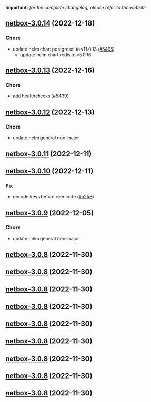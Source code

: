 **Important:**
*for the complete changelog, please refer to the website*




## [netbox-3.0.14](https://github.com/truecharts/charts/compare/netbox-3.0.13...netbox-3.0.14) (2022-12-18)

### Chore

- update helm chart postgresql to v11.0.13 ([#5495](https://github.com/truecharts/charts/issues/5495))
  - update helm chart redis to v5.0.16
  
  


## [netbox-3.0.13](https://github.com/truecharts/charts/compare/netbox-3.0.12...netbox-3.0.13) (2022-12-16)

### Chore

- add healthchecks ([#5439](https://github.com/truecharts/charts/issues/5439))
  
  


## [netbox-3.0.12](https://github.com/truecharts/charts/compare/netbox-3.0.11...netbox-3.0.12) (2022-12-13)

### Chore

- update helm general non-major
  
  


## [netbox-3.0.11](https://github.com/truecharts/charts/compare/netbox-3.0.10...netbox-3.0.11) (2022-12-11)




## [netbox-3.0.10](https://github.com/truecharts/charts/compare/netbox-3.0.9...netbox-3.0.10) (2022-12-11)

### Fix

- decode keys before reencode ([#5258](https://github.com/truecharts/charts/issues/5258))
  
  


## [netbox-3.0.9](https://github.com/truecharts/charts/compare/netbox-3.0.8...netbox-3.0.9) (2022-12-05)

### Chore

- update helm general non-major
  
  


## [netbox-3.0.8](https://github.com/truecharts/charts/compare/netbox-3.0.6...netbox-3.0.8) (2022-11-30)




## [netbox-3.0.8](https://github.com/truecharts/charts/compare/netbox-3.0.6...netbox-3.0.8) (2022-11-30)




## [netbox-3.0.8](https://github.com/truecharts/charts/compare/netbox-3.0.6...netbox-3.0.8) (2022-11-30)




## [netbox-3.0.8](https://github.com/truecharts/charts/compare/netbox-3.0.6...netbox-3.0.8) (2022-11-30)




## [netbox-3.0.8](https://github.com/truecharts/charts/compare/netbox-3.0.6...netbox-3.0.8) (2022-11-30)




## [netbox-3.0.8](https://github.com/truecharts/charts/compare/netbox-3.0.6...netbox-3.0.8) (2022-11-30)




## [netbox-3.0.8](https://github.com/truecharts/charts/compare/netbox-3.0.6...netbox-3.0.8) (2022-11-30)




## [netbox-3.0.8](https://github.com/truecharts/charts/compare/netbox-3.0.6...netbox-3.0.8) (2022-11-30)




## [netbox-3.0.8](https://github.com/truecharts/charts/compare/netbox-3.0.6...netbox-3.0.8) (2022-11-30)

